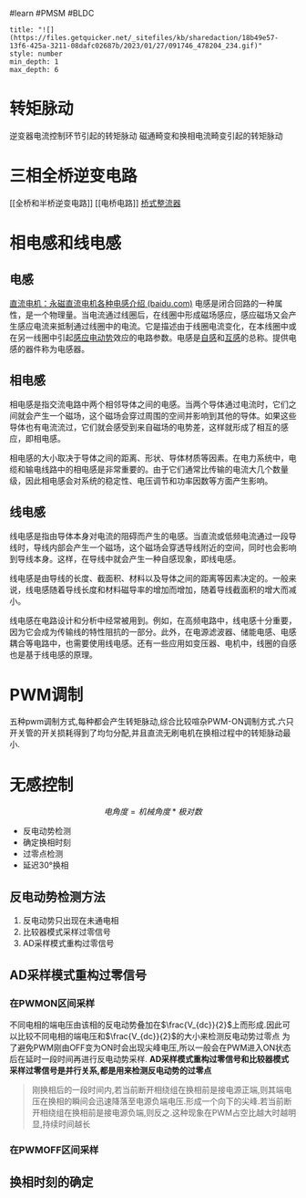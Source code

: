 #learn #PMSM #BLDC 
```toc
title: "![](https://files.getquicker.net/_sitefiles/kb/sharedaction/18b49e57-13f6-425a-3211-08dafc02687b/2023/01/27/091746_478204_234.gif)"
style: number
min_depth: 1
max_depth: 6
```

# 转矩脉动
逆变器电流控制环节引起的转矩脉动
 磁通畸变和换相电流畸变引起的转矩脉动
# 三相全桥逆变电路
[[全桥和半桥逆变电路]]
[[电桥电路]]
[桥式整流器](桥式整流器.md)
# 相电感和线电感
## 电感
[直流电机：永磁直流电机各种电感介绍 (baidu.com)](https://baijiahao.baidu.com/s?id=1664821225405136206&wfr=spider&for=pc)
电感是闭合回路的一种属性，是一个物理量。当电流通过线圈后，在线圈中形成磁场感应，感应磁场又会产生感应电流来抵制通过线圈中的电流。它是描述由于线圈电流变化，在本线圈中或在另一线圈中引起[感应电动势](https://baike.baidu.com/item/%E6%84%9F%E5%BA%94%E7%94%B5%E5%8A%A8%E5%8A%BF/9499837?fromModule=lemma_inlink)效应的电路参数。电感是[自感](https://baike.baidu.com/item/%E8%87%AA%E6%84%9F/1016803?fromModule=lemma_inlink)和[互感](https://baike.baidu.com/item/%E4%BA%92%E6%84%9F/1016820?fromModule=lemma_inlink)的总称。提供电感的器件称为电感器。
## 相电感
相电感是指交流电路中两个相邻导体之间的电感。当两个导体通过电流时，它们之间就会产生一个磁场，这个磁场会穿过周围的空间并影响到其他的导体。如果这些导体也有电流流过，它们就会感受到来自磁场的电势差，这样就形成了相互的感应，即相电感。

相电感的大小取决于导体之间的距离、形状、导体材质等因素。在电力系统中，电缆和输电线路中的相电感是非常重要的。由于它们通常比传输的电流大几个数量级，因此相电感会对系统的稳定性、电压调节和功率因数等方面产生影响。
## 线电感
线电感是指由导体本身对电流的阻碍而产生的电感。当直流或低频电流通过一段导线时，导线内部会产生一个磁场，这个磁场会穿透导线附近的空间，同时也会影响到导线本身。这样，在导线中就会产生一种自感现象，即线电感。

线电感是由导线的长度、截面积、材料以及导体之间的距离等因素决定的。一般来说，线电感随着导线长度和材料磁导率的增加而增加，随着导线截面积的增大而减小。

线电感在电路设计和分析中经常被用到。例如，在高频电路中，线电感十分重要，因为它会成为传输线的特性阻抗的一部分。此外，在电源滤波器、储能电感、电感耦合等电路中，也需要使用线电感。还有一些应用如变压器、电机中，线圈的自感也是基于线电感的原理。
# PWM调制
五种pwm调制方式,每种都会产生转矩脉动,综合比较喧杂PWM-ON调制方式.六只开关管的开关损耗得到了均匀分配,并且直流无刷电机在换相过程中的转矩脉动最小.
# 无感控制
$$
电角度=机械角度*极对数
$$
+ 反电动势检测
+ 确定换相时刻
+ 过零点检测
+ 延迟30°换相
## 反电动势检测方法
1. 反电动势只出现在未通电相
2. 比较器模式采样过零信号 
3. AD采样模式重构过零信号
## AD采样模式重构过零信号
### 在PWMON区间采样
不同电相的端电压由该相的反电动势叠加在$\frac{V_{dc}}{2}$上而形成.因此可以比较不同电相的端电压和$\frac{V_{dc}}{2}$的大小来检测反电动势过零点
为了避免PWM刚由OFF变为ON时会出现尖峰电压,所以一般会在PWM进入ON状态后在延时一段时间再进行反电动势采样.
**AD采样模式重构过零信号和比较器模式采样过零信号是并行关系,都是用来检测反电动势的过零点**
>刚换相后的一段时间内,若当前断开相绕组在换相前是接电源正端,则其端电压在换相的瞬间会迅速降落至电源负端电压.形成一个向下的尖峰.若当前断开相绕组在换相前是接电源负端,则反之.这种现象在PWM占空比越大时越明显,持续时间越长

### 在PWMOFF区间采样
## 换相时刻的确定

